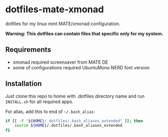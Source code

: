 # dotfiles-mate-xmonad

dotfiles for my linux mint MATE/xmonad configuration.

**Warning: This dotfiles can contain files that specific only for my system.**

## Requirements

- xmonad required screensaver from MATE DE
- some of configurations required UbuntuMono NERD font version

## Installation

Just clone this repo to home with .dotfiles directory name and run `INSTALL.sh` for all required apps.

For alias, add this to end of `~/.bash_alias`:

```bash
if [[ -f "${HOME}/.dotfiles/.bash_aliases_extended" ]]; then
	source ${HOME}/.dotfiles/.bash_aliases_extended
fi
```

